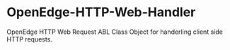OpenEdge-HTTP-Web-Handler
=========================

OpenEdge HTTP Web Request ABL Class Object for handerling client side HTTP requests.
